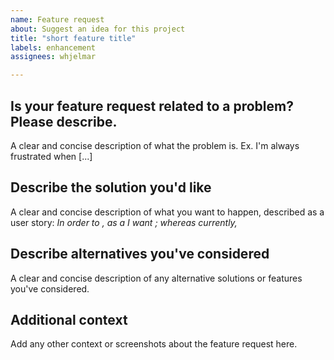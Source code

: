 ```yaml
---
name: Feature request
about: Suggest an idea for this project
title: "short feature title"
labels: enhancement
assignees: whjelmar

---
```


## Is your feature request related to a problem? Please describe.

A clear and concise description of what the problem is. Ex. I'm always frustrated when [...]

## Describe the solution you'd like

A clear and concise description of what you want to happen, described as a user story:
*In order to <achieve some business value>, as a <stakeholder type> I want <some new system feature>; whereas currently, <descibe the current behavior>*

## Describe alternatives you've considered

A clear and concise description of any alternative solutions or features you've considered.

## Additional context
  
Add any other context or screenshots about the feature request here.
